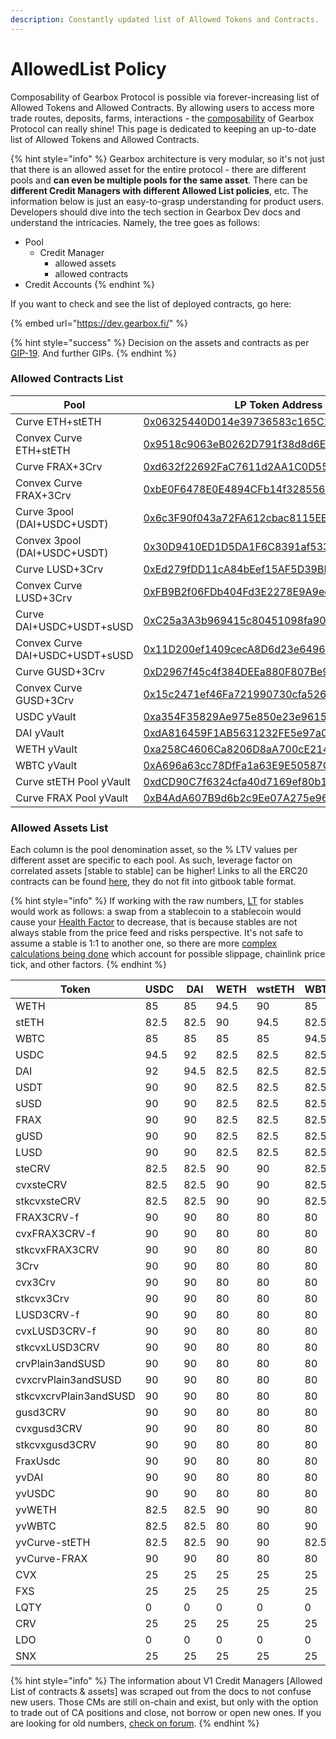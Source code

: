 ```yaml
---
description: Constantly updated list of Allowed Tokens and Contracts.
---
```


# AllowedList Policy

Composability of Gearbox Protocol is possible via forever-increasing list of Allowed Tokens and Allowed Contracts. By allowing users to access more trade routes, deposits, farms, interactions - the [composability](../../leverage-2.0-is-composable.md) of Gearbox Protocol can really shine! This page is dedicated to keeping an up-to-date list of Allowed Tokens and Allowed Contracts.

{% hint style="info" %}
Gearbox architecture is very modular, so it's not just that there is an allowed asset for the entire protocol - there are different pools and **can even be multiple pools for the same asset**. There can be **different Credit Managers with different Allowed List policies**, etc. The information below is just an easy-to-grasp understanding for product users. Developers should dive into the tech section in Gearbox Dev docs and understand the intricacies. Namely, the tree goes as follows:

* Pool
  * Credit Manager
    * allowed assets
    * allowed contracts
* Credit Accounts
{% endhint %}

If you want to check and see the list of deployed contracts, go here:

{% embed url="https://dev.gearbox.fi/" %}

{% hint style="success" %}
Decision on the assets and contracts as per [GIP-19](https://gov.gearbox.fi/t/gip-19-v2-discussion-pools-assets-and-allowedlist-policy-for-v2/1438). And further GIPs.
{% endhint %}

### Allowed Contracts List

<table><thead><tr><th width="297">Pool</th><th>LP Token Address</th></tr></thead><tbody><tr><td>Curve ETH+stETH</td><td><a href="https://etherscan.io/address/0x06325440D014e39736583c165C2963BA99fAf14E">0x06325440D014e39736583c165C2963BA99fAf14E</a></td></tr><tr><td>Convex Curve ETH+stETH</td><td><a href="https://etherscan.io/address/0x9518c9063eB0262D791f38d8d6Eb0aca33c63ed0">0x9518c9063eB0262D791f38d8d6Eb0aca33c63ed0</a></td></tr><tr><td>Curve FRAX+3Crv</td><td><a href="https://etherscan.io/address/0xd632f22692FaC7611d2AA1C0D552930D43CAEd3B">0xd632f22692FaC7611d2AA1C0D552930D43CAEd3B</a></td></tr><tr><td>Convex Curve FRAX+3Crv</td><td><a href="https://etherscan.io/address/0xbE0F6478E0E4894CFb14f32855603A083A57c7dA">0xbE0F6478E0E4894CFb14f32855603A083A57c7dA</a></td></tr><tr><td>Curve 3pool (DAI+USDC+USDT)</td><td><a href="https://etherscan.io/address/0x6c3F90f043a72FA612cbac8115EE7e52BDe6E490">0x6c3F90f043a72FA612cbac8115EE7e52BDe6E490</a></td></tr><tr><td>Convex 3pool (DAI+USDC+USDT)</td><td><a href="https://etherscan.io/address/0x30D9410ED1D5DA1F6C8391af5338C93ab8d4035C">0x30D9410ED1D5DA1F6C8391af5338C93ab8d4035C</a></td></tr><tr><td>Curve LUSD+3Crv</td><td><a href="https://etherscan.io/address/0xEd279fDD11cA84bEef15AF5D39BB4d4bEE23F0cA">0xEd279fDD11cA84bEef15AF5D39BB4d4bEE23F0cA</a></td></tr><tr><td>Convex Curve LUSD+3Crv</td><td><a href="https://etherscan.io/address/0xFB9B2f06FDb404Fd3E2278E9A9edc8f252F273d0">0xFB9B2f06FDb404Fd3E2278E9A9edc8f252F273d0</a></td></tr><tr><td>Curve DAI+USDC+USDT+sUSD</td><td><a href="https://etherscan.io/address/0xC25a3A3b969415c80451098fa907EC722572917F">0xC25a3A3b969415c80451098fa907EC722572917F</a></td></tr><tr><td>Convex Curve DAI+USDC+USDT+sUSD</td><td><a href="https://etherscan.io/address/0x11D200ef1409cecA8D6d23e6496550f707772F11">0x11D200ef1409cecA8D6d23e6496550f707772F11</a></td></tr><tr><td>Curve GUSD+3Crv</td><td><a href="https://etherscan.io/address/0xD2967f45c4f384DEEa880F807Be904762a3DeA07">0xD2967f45c4f384DEEa880F807Be904762a3DeA07</a></td></tr><tr><td>Convex Curve GUSD+3Crv</td><td><a href="https://etherscan.io/address/0x15c2471ef46Fa721990730cfa526BcFb45574576">0x15c2471ef46Fa721990730cfa526BcFb45574576</a></td></tr><tr><td>USDC yVault</td><td><a href="https://etherscan.io/address/0xa354F35829Ae975e850e23e9615b11Da1B3dC4DE">0xa354F35829Ae975e850e23e9615b11Da1B3dC4DE</a></td></tr><tr><td>DAI yVault</td><td><a href="https://etherscan.io/address/0xdA816459F1AB5631232FE5e97a05BBBb94970c95">0xdA816459F1AB5631232FE5e97a05BBBb94970c95</a></td></tr><tr><td>WETH yVault</td><td><a href="https://etherscan.io/address/0xa258C4606Ca8206D8aA700cE2143D7db854D168c">0xa258C4606Ca8206D8aA700cE2143D7db854D168c</a></td></tr><tr><td>WBTC yVault</td><td><a href="https://etherscan.io/address/0xA696a63cc78DfFa1a63E9E50587C197387FF6C7E">0xA696a63cc78DfFa1a63E9E50587C197387FF6C7E</a></td></tr><tr><td>Curve stETH Pool yVault</td><td><a href="https://etherscan.io/address/0xdCD90C7f6324cfa40d7169ef80b12031770B4325">0xdCD90C7f6324cfa40d7169ef80b12031770B4325</a></td></tr><tr><td>Curve FRAX Pool yVault</td><td><a href="https://etherscan.io/address/0xB4AdA607B9d6b2c9Ee07A275e9616B84AC560139">0xB4AdA607B9d6b2c9Ee07A275e9616B84AC560139</a></td></tr></tbody></table>

### Allowed Assets List

Each column is the pool denomination asset, so the % LTV values per different asset are specific to each pool. As such, leverage factor on correlated assets \[stable to stable] can be higher! Links to all the ERC20 contracts can be found [here](https://gov.gearbox.fi/t/gip-19-v2-discussion-pools-assets-and-allowedlist-policy-for-v2/1438), they do not fit into gitbook table format.

{% hint style="info" %}
If working with the raw numbers, [LT](../liquidations/#liquidation-threshold) for stables would work as follows: a swap from a stablecoin to a stablecoin would cause your [Health Factor](../../traders-and-farmers/credit-account-dashboard-overview/kak-ne-byt-rekt.md#what-i-can-do-if-my-health-factor-is-close-to-1-to-keep-my-credit-account-alive) to decrease, that is because stables are not always stable from the price feed and risks perspective. It's not safe to assume a stable is 1:1 to another one, so there are more [complex calculations being done](../liquidations/#threshold-weighted-value) which account for possible slippage, chainlink price tick, and other factors.
{% endhint %}



<table><thead><tr><th width="210">Token</th><th width="91">USDC</th><th width="82">DAI</th><th width="90">WETH</th><th width="90">wstETH</th><th width="85">WBTC</th><th>FRAX</th></tr></thead><tbody><tr><td>WETH</td><td>85</td><td>85</td><td>94.5</td><td>90</td><td>85</td><td>85</td></tr><tr><td>stETH</td><td>82.5</td><td>82.5</td><td>90</td><td>94.5</td><td>82.5</td><td>82.5</td></tr><tr><td>WBTC</td><td>85</td><td>85</td><td>85</td><td>85</td><td>94.5</td><td>85</td></tr><tr><td>USDC</td><td>94.5</td><td>92</td><td>82.5</td><td>82.5</td><td>82.5</td><td>92</td></tr><tr><td>DAI</td><td>92</td><td>94.5</td><td>82.5</td><td>82.5</td><td>82.5</td><td>92</td></tr><tr><td>USDT</td><td>90</td><td>90</td><td>82.5</td><td>82.5</td><td>82.5</td><td>94.5</td></tr><tr><td>sUSD</td><td>90</td><td>90</td><td>82.5</td><td>82.5</td><td>82.5</td><td>90</td></tr><tr><td>FRAX</td><td>90</td><td>90</td><td>82.5</td><td>82.5</td><td>82.5</td><td>90</td></tr><tr><td>gUSD</td><td>90</td><td>90</td><td>82.5</td><td>82.5</td><td>82.5</td><td>90</td></tr><tr><td>LUSD</td><td>90</td><td>90</td><td>82.5</td><td>82.5</td><td>82.5</td><td>90</td></tr><tr><td>steCRV</td><td>82.5</td><td>82.5</td><td>90</td><td>90</td><td>82.5</td><td>82.5</td></tr><tr><td>cvxsteCRV</td><td>82.5</td><td>82.5</td><td>90</td><td>90</td><td>82.5</td><td>82.5</td></tr><tr><td>stkcvxsteCRV</td><td>82.5</td><td>82.5</td><td>90</td><td>90</td><td>82.5</td><td>90</td></tr><tr><td>FRAX3CRV-f</td><td>90</td><td>90</td><td>80</td><td>80</td><td>80</td><td>90</td></tr><tr><td>cvxFRAX3CRV-f</td><td>90</td><td>90</td><td>80</td><td>80</td><td>80</td><td>90</td></tr><tr><td>stkcvxFRAX3CRV</td><td>90</td><td>90</td><td>80</td><td>80</td><td>80</td><td>90</td></tr><tr><td>3Crv</td><td>90</td><td>90</td><td>80</td><td>80</td><td>80</td><td>90</td></tr><tr><td>cvx3Crv</td><td>90</td><td>90</td><td>80</td><td>80</td><td>80</td><td>90</td></tr><tr><td>stkcvx3Crv</td><td>90</td><td>90</td><td>80</td><td>80</td><td>80</td><td>90</td></tr><tr><td>LUSD3CRV-f</td><td>90</td><td>90</td><td>80</td><td>80</td><td>80</td><td>90</td></tr><tr><td>cvxLUSD3CRV-f</td><td>90</td><td>90</td><td>80</td><td>80</td><td>80</td><td>90</td></tr><tr><td>stkcvxLUSD3CRV</td><td>90</td><td>90</td><td>80</td><td>80</td><td>80</td><td>90</td></tr><tr><td>crvPlain3andSUSD</td><td>90</td><td>90</td><td>80</td><td>80</td><td>80</td><td>90</td></tr><tr><td>cvxcrvPlain3andSUSD</td><td>90</td><td>90</td><td>80</td><td>80</td><td>80</td><td>90</td></tr><tr><td>stkcvxcrvPlain3andSUSD</td><td>90</td><td>90</td><td>80</td><td>80</td><td>80</td><td>90</td></tr><tr><td>gusd3CRV</td><td>90</td><td>90</td><td>80</td><td>80</td><td>80</td><td>90</td></tr><tr><td>cvxgusd3CRV</td><td>90</td><td>90</td><td>80</td><td>80</td><td>80</td><td>90</td></tr><tr><td>stkcvxgusd3CRV</td><td>90</td><td>90</td><td>80</td><td>80</td><td>80</td><td>90</td></tr><tr><td>FraxUsdc</td><td>90</td><td>90</td><td>80</td><td>80</td><td>80</td><td>90</td></tr><tr><td>yvDAI</td><td>90</td><td>90</td><td>80</td><td>80</td><td>80</td><td>90</td></tr><tr><td>yvUSDC</td><td>90</td><td>90</td><td>80</td><td>80</td><td>80</td><td>90</td></tr><tr><td>yvWETH</td><td>82.5</td><td>82.5</td><td>90</td><td>90</td><td>80</td><td>82.5</td></tr><tr><td>yvWBTC</td><td>82.5</td><td>82.5</td><td>80</td><td>80</td><td>90</td><td>82.5</td></tr><tr><td>yvCurve-stETH</td><td>82.5</td><td>82.5</td><td>90</td><td>90</td><td>82.5</td><td>82.5</td></tr><tr><td>yvCurve-FRAX</td><td>90</td><td>90</td><td>80</td><td>80</td><td>80</td><td>90</td></tr><tr><td>CVX</td><td>25</td><td>25</td><td>25</td><td>25</td><td>25</td><td>25</td></tr><tr><td>FXS</td><td>25</td><td>25</td><td>25</td><td>25</td><td>25</td><td>25</td></tr><tr><td>LQTY</td><td>0</td><td>0</td><td>0</td><td>0</td><td>0</td><td>0</td></tr><tr><td>CRV</td><td>25</td><td>25</td><td>25</td><td>25</td><td>25</td><td>25</td></tr><tr><td>LDO</td><td>0</td><td>0</td><td>0</td><td>0</td><td>0</td><td>0</td></tr><tr><td>SNX</td><td>25</td><td>25</td><td>25</td><td>25</td><td>25</td><td>25</td></tr></tbody></table>

{% hint style="info" %}
The information about V1 Credit Managers \[Allowed List of contracts & assets] was scraped out from the docs to not confuse new users. Those CMs are still on-chain and exist, but only with the option to trade out of CA positions and close, not borrow or open new ones. If you are looking for old numbers, [check on forum](https://gov.gearbox.fi/t/pre-gip-2-3-start-gearbox-allowed-tokens-and-protocols/152/37).
{% endhint %}
